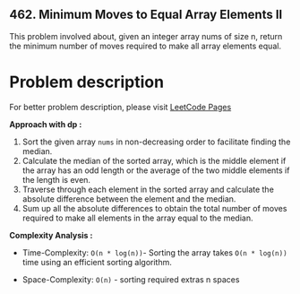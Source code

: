 ## 462. Minimum Moves to Equal Array Elements II

This problem involved about, given an integer array nums of size n, return the minimum number of moves required to make all array elements equal.<br/>

# Problem description

For better problem description, please visit [LeetCode Pages](https://leetcode.com/problems/minimum-moves-to-equal-array-elements-ii/description/)

**Approach with dp :**<br/>

1. Sort the given array `nums` in non-decreasing order to facilitate finding the median.
2. Calculate the median of the sorted array, which is the middle element if the array has an odd length or the average of the two middle elements if the length is even.
3. Traverse through each element in the sorted array and calculate the absolute difference between the element and the median.
4. Sum up all the absolute differences to obtain the total number of moves required to make all elements in the array equal to the median.

**Complexity Analysis :**<br/>

-   Time-Complexity: `O(n * log(n))`- Sorting the array takes `O(n * log(n))` time using an efficient sorting algorithm.

-   Space-Complexity: `O(n)` - sorting required extras n spaces
